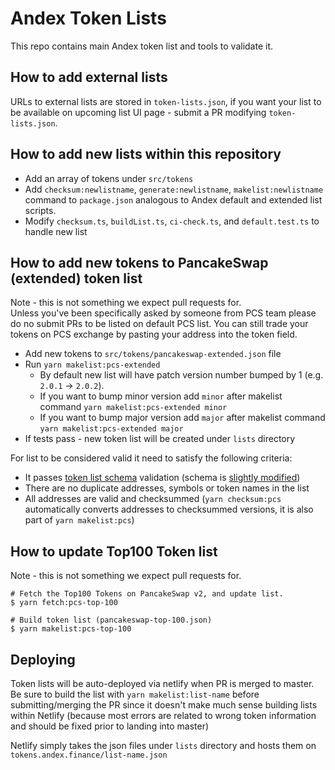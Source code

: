 # Andex Token Lists

This repo contains main Andex token list and tools to validate it.

## How to add external lists

URLs to external lists are stored in `token-lists.json`, if you want your list to be available on upcoming list UI page - submit a PR modifying `token-lists.json`.

## How to add new lists within this repository

- Add an array of tokens under `src/tokens`
- Add `checksum:newlistname`, `generate:newlistname`, `makelist:newlistname` command to `package.json` analogous to Andex default and extended list scripts.
- Modify `checksum.ts`, `buildList.ts`, `ci-check.ts`, and `default.test.ts` to handle new list

## How to add new tokens to PancakeSwap (extended) token list

Note - this is not something we expect pull requests for.  
Unless you've been specifically asked by someone from PCS team please do no submit PRs to be listed on default PCS list. You can still trade your tokens on PCS exchange by pasting your address into the token field.

- Add new tokens to `src/tokens/pancakeswap-extended.json` file
- Run `yarn makelist:pcs-extended`
  - By default new list will have patch version number bumped by 1 (e.g. `2.0.1` -> `2.0.2`).
  - If you want to bump minor version add `minor` after makelist command `yarn makelist:pcs-extended minor`
  - If you want to bump major version add `major` after makelist command `yarn makelist:pcs-extended major`
- If tests pass - new token list will be created under `lists` directory

For list to be considered valid it need to satisfy the following criteria:

- It passes [token list schema](https://github.com/Uniswap/token-lists/blob/master/src/tokenlist.schema.json) validation (schema is [slightly modified](src/schema.ts))
- There are no duplicate addresses, symbols or token names in the list
- All addresses are valid and checksummed (`yarn checksum:pcs` automatically converts addresses to checksummed versions, it is also part of `yarn makelist:pcs`)

## How to update Top100 Token list

Note - this is not something we expect pull requests for.

```shell script
# Fetch the Top100 Tokens on PancakeSwap v2, and update list.
$ yarn fetch:pcs-top-100

# Build token list (pancakeswap-top-100.json)
$ yarn makelist:pcs-top-100
```

## Deploying

Token lists will be auto-deployed via netlify when PR is merged to master. Be sure to build the list with `yarn makelist:list-name` before submitting/merging the PR since it doesn't make much sense building lists within Netlify (because most errors are related to wrong token information and should be fixed prior to landing into master)

Netlify simply takes the json files under `lists` directory and hosts them on `tokens.andex.finance/list-name.json`
